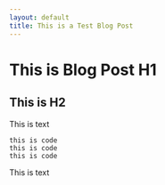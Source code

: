 ```yaml
---
layout: default
title: This is a Test Blog Post
---
```


# This is Blog Post H1

## This is H2

This is text

```
this is code
this is code
this is code
```

This is text